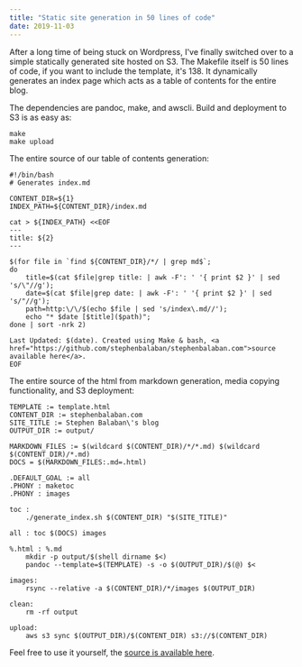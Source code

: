 ```yaml
---
title: "Static site generation in 50 lines of code"
date: 2019-11-03
---
```


After a long time of being stuck on Wordpress, I've finally switched over to
a simple statically generated site hosted on S3. The Makefile itself is 50
lines of code, if you want to include the template, it's 138. It dynamically
generates an index page which acts as a table of contents for the entire blog.

The dependencies are pandoc, make, and awscli. Build and deployment to S3 is as
easy as:

```
make
make upload
```

The entire source of our table of contents generation:

```
#!/bin/bash
# Generates index.md

CONTENT_DIR=${1}
INDEX_PATH=${CONTENT_DIR}/index.md

cat > ${INDEX_PATH} <<EOF
---
title: ${2}
---

$(for file in `find ${CONTENT_DIR}/*/ | grep md$`;
do
	title=$(cat $file|grep title: | awk -F': ' '{ print $2 }' | sed 's/\"//g');
	date=$(cat $file|grep date: | awk -F': ' '{ print $2 }' | sed 's/"//g');
	path=http:\/\/$(echo $file | sed 's/index\.md//');
	echo "* $date [$title]($path)";
done | sort -nrk 2)

Last Updated: $(date). Created using Make & bash, <a href="https://github.com/stephenbalaban/stephenbalaban.com">source available here</a>.
EOF
```

The entire source of the html from markdown generation, media copying
functionality, and S3 deployment:

```
TEMPLATE := template.html
CONTENT_DIR := stephenbalaban.com
SITE_TITLE := Stephen Balaban\'s blog
OUTPUT_DIR := output/

MARKDOWN_FILES := $(wildcard $(CONTENT_DIR)/*/*.md) $(wildcard $(CONTENT_DIR)/*.md)
DOCS = $(MARKDOWN_FILES:.md=.html)

.DEFAULT_GOAL := all
.PHONY : maketoc
.PHONY : images

toc :
	./generate_index.sh $(CONTENT_DIR) "$(SITE_TITLE)"

all : toc $(DOCS) images

%.html : %.md
	mkdir -p output/$(shell dirname $<)
	pandoc --template=$(TEMPLATE) -s -o $(OUTPUT_DIR)/$(@) $<

images:
	rsync --relative -a $(CONTENT_DIR)/*/images $(OUTPUT_DIR)

clean:
	rm -rf output

upload:
	aws s3 sync $(OUTPUT_DIR)/$(CONTENT_DIR) s3://$(CONTENT_DIR)
```

Feel free to use it yourself, the [source is available here](https://github.com/stephenbalaban/stephenbalaban.com).
